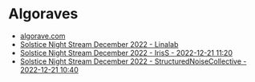 # Algoraves
- [algorave.com](https://algorave.com/)
- [Solstice Night Stream December 2022 - Linalab](https://www.youtube.com/watch?v=DNRZ6u2ksRI)
- [Solstice Night Stream December 2022 - IrisS - 2022-12-21 11:20](https://www.youtube.com/watch?v=qYDnhhhRLzg)
- [Solstice Night Stream December 2022 - StructuredNoiseCollective - 2022-12-21 10:40](https://www.youtube.com/watch?v=kNjuJ_9iVcU)
